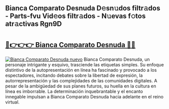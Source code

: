 ## Bianca Comparato Desnuda D𝚎sn𝚞dos filtr𝚊dos - Parts-fvu Vid𝚎os filtr𝚊dos - N𝚞evas f𝚘tos atr𝚊ctivas Rgn9D

# <h2><a href="http://mb6cp20.tromn.icu/?c=Bianca+Comparato+Desnuda">🔗👉👉👉 Bianca Comparato Desnuda 🔗🔗</a></h2>

[![Bianca Comparato Desnuda nuevo](https://i.imgur.com/pEAQMta.gif)](http://mb6cp20.tromn.icu/?c=Bianca+Comparato+Desnuda)
Bianca Comparato Desnuda, un personaje intrigante y esquivo, trasciende las etiquetas simples. Su enfoque distintivo de la autopresentación en línea ha fascinado y provocado a los espectadores, incitando debates sobre la libertad de expresión, la autorrepresentación y las complejidades de las comunidades digitales. A pesar de la ambigüedad de sus planes futuros, su huella en la cultura en línea es imborrable. La determinación inquebrantable y el encanto innegable impulsan a Bianca Comparato Desnuda hacia adelante en el reino virtual.
